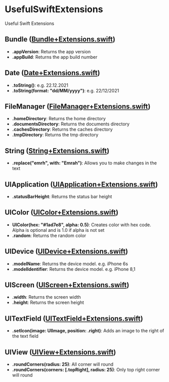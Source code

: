 # UsefulSwiftExtensions
Useful Swift Extensions


## Bundle ([Bundle+Extensions.swift](https://github.com/emrahturan/UsefulSwiftExtensions/blob/main/UsefulSwiftExtensions/Extensions/Bundle%2BExtensions.swift))
* **.appVersion**: Returns the app version
* **.appBuild**: Returns the app build number


## Date ([Date+Extensions.swift](https://github.com/emrahturan/UsefulSwiftExtensions/blob/main/UsefulSwiftExtensions/Extensions/Date%2BExtensions.swift))
* **.toString()**: e.g. 22.12.2021
* **.toString(format: "dd/MM/yyyy")**: e.g. 22/12/2021


## FileManager ([FileManager+Extensions.swift](https://github.com/emrahturan/UsefulSwiftExtensions/blob/main/UsefulSwiftExtensions/Extensions/FileManager%2BExtensions.swift))
* **.homeDirectory**: Returns the home directory
* **.documentsDirectory**: Returns the documents  directory
* **.cachesDirectory**: Returns the caches directory
* **.tmpDirectory**: Returns the tmp directory


## String ([String+Extensions.swift](https://github.com/emrahturan/UsefulSwiftExtensions/blob/main/UsefulSwiftExtensions/Extensions/String%2BExtensions.swift))
* **.replace("emrh", with: "Emrah")**: Allows you to make changes in the text


## UIApplication ([UIApplication+Extensions.swift](https://github.com/emrahturan/UsefulSwiftExtensions/blob/main/UsefulSwiftExtensions/Extensions/UIApplication%2BExtensions.swift))
* **.statusBarHeight**: Returns the status bar height


## UIColor ([UIColor+Extensions.swift](https://github.com/emrahturan/UsefulSwiftExtensions/blob/main/UsefulSwiftExtensions/Extensions/UIColor%2BExtensions.swift))
* **UIColor(hex: "#1ad7e8", alpha: 0.5)**: Creates color with hex code. Alpha is optional and is 1.0 if alpha is not set
* **.random**: Returns the random color


## UIDevice ([UIDevice+Extensions.swift](https://github.com/emrahturan/UsefulSwiftExtensions/blob/main/UsefulSwiftExtensions/Extensions/UIDevice%2BExtensions.swift))
* **.modelName**: Returns the device model. e.g. iPhone 6s
* **.modelIdentifier**: Returns the device model. e.g. iPhone 8,1


## UIScreen ([UIScreen+Extensions.swift](https://github.com/emrahturan/UsefulSwiftExtensions/blob/main/UsefulSwiftExtensions/Extensions/UIScreen%2BExtensions.swift))
* **.width**: Returns the screen width
* **.height**: Returns the screen height


## UITextField ([UITextField+Extensions.swift](https://github.com/emrahturan/UsefulSwiftExtensions/blob/main/UsefulSwiftExtensions/Extensions/UITextfield%2BExtensions.swift))
* **.setIcon(image: UIImage, position: .right)**: Adds an image to the right of the text field


## UIView ([UIView+Extensions.swift](https://github.com/emrahturan/UsefulSwiftExtensions/blob/main/UsefulSwiftExtensions/Extensions/UIView%2BExtensions.swift))
* **.roundCorners(radius: 25)**: All corner will round
* **.roundCorners(corners: [.topRight], radius: 25)**: Only top right corner will round

